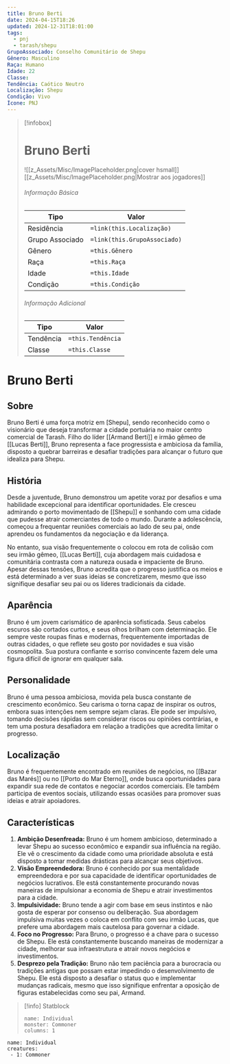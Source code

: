 ```yaml
---
title: Bruno Berti
date: 2024-04-15T18:26
updated: 2024-12-31T18:01:00
tags:
  - pnj
  - tarash/shepu
GrupoAssociado: Conselho Comunitário de Shepu
Gênero: Masculino
Raça: Humano
Idade: 22
Classe: 
Tendência: Caótico Neutro
Localização: Shepu
Condição: Vivo
Ícone: PNJ
---
```


> [!infobox]
> # Bruno Berti
> ![[z_Assets/Misc/ImagePlaceholder.png|cover hsmall]]
> [[z_Assets/Misc/ImagePlaceholder.png|Mostrar aos jogadores]]
> ###### Informação Básica
> Tipo |  Valor |
> ---|---|
> Residência | `=link(this.Localização)` |
> Grupo Associado | `=link(this.GrupoAssociado)` |
> Gênero | `=this.Gênero` |
> Raça | `=this.Raça` |
> Idade | `=this.Idade` |
> Condição | `=this.Condição` |
> ###### Informação Adicional
> Tipo |  Valor |
> ---|---|
> Tendência | `=this.Tendência` |
> Classe | `=this.Classe` |

# Bruno Berti
## Sobre

Bruno Berti é uma força motriz em [Shepu], sendo reconhecido como o visionário que deseja transformar a cidade portuária no maior centro comercial de Tarash. Filho do líder [[Armand Berti]] e irmão gêmeo de [[Lucas Berti]], Bruno representa a face progressista e ambiciosa da família, disposto a quebrar barreiras e desafiar tradições para alcançar o futuro que idealiza para Shepu.

## História

Desde a juventude, Bruno demonstrou um apetite voraz por desafios e uma habilidade excepcional para identificar oportunidades. Ele cresceu admirando o porto movimentado de [[Shepu]] e sonhando com uma cidade que pudesse atrair comerciantes de todo o mundo. Durante a adolescência, começou a frequentar reuniões comerciais ao lado de seu pai, onde aprendeu os fundamentos da negociação e da liderança.

No entanto, sua visão frequentemente o colocou em rota de colisão com seu irmão gêmeo, [[Lucas Berti]], cuja abordagem mais cuidadosa e comunitária contrasta com a natureza ousada e impaciente de Bruno. Apesar dessas tensões, Bruno acredita que o progresso justifica os meios e está determinado a ver suas ideias se concretizarem, mesmo que isso signifique desafiar seu pai ou os líderes tradicionais da cidade.

## Aparência

Bruno é um jovem carismático de aparência sofisticada. Seus cabelos escuros são cortados curtos, e seus olhos brilham com determinação. Ele sempre veste roupas finas e modernas, frequentemente importadas de outras cidades, o que reflete seu gosto por novidades e sua visão cosmopolita. Sua postura confiante e sorriso convincente fazem dele uma figura difícil de ignorar em qualquer sala.

## Personalidade

Bruno é uma pessoa ambiciosa, movida pela busca constante de crescimento econômico. Seu carisma o torna capaz de inspirar os outros, embora suas intenções nem sempre sejam claras. Ele pode ser impulsivo, tomando decisões rápidas sem considerar riscos ou opiniões contrárias, e tem uma postura desafiadora em relação a tradições que acredita limitar o progresso.

## Localização 

Bruno é frequentemente encontrado em reuniões de negócios, no [[Bazar das Marés]] ou no [[Porto do Mar Eterno]], onde busca oportunidades para expandir sua rede de contatos e negociar acordos comerciais. Ele também participa de eventos sociais, utilizando essas ocasiões para promover suas ideias e atrair apoiadores.

## Características

1. **Ambição Desenfreada:** Bruno é um homem ambicioso, determinado a levar Shepu ao sucesso econômico e expandir sua influência na região. Ele vê o crescimento da cidade como uma prioridade absoluta e está disposto a tomar medidas drásticas para alcançar seus objetivos.
2. **Visão Empreendedora:** Bruno é conhecido por sua mentalidade empreendedora e por sua capacidade de identificar oportunidades de negócios lucrativos. Ele está constantemente procurando novas maneiras de impulsionar a economia de Shepu e atrair investimentos para a cidade.
3. **Impulsividade:** Bruno tende a agir com base em seus instintos e não gosta de esperar por consenso ou deliberação. Sua abordagem impulsiva muitas vezes o coloca em conflito com seu irmão Lucas, que prefere uma abordagem mais cautelosa para governar a cidade.
4. **Foco no Progresso:** Para Bruno, o progresso é a chave para o sucesso de Shepu. Ele está constantemente buscando maneiras de modernizar a cidade, melhorar sua infraestrutura e atrair novos negócios e investimentos.
5. **Desprezo pela Tradição:** Bruno não tem paciência para a burocracia ou tradições antigas que possam estar impedindo o desenvolvimento de Shepu. Ele está disposto a desafiar o status quo e implementar mudanças radicais, mesmo que isso signifique enfrentar a oposição de figuras estabelecidas como seu pai, Armand.

> [!info] Statblock
> ```statblock
> name: Individual
> monster: Commoner
> columns: 1
> ```

```encounter-table
name: Individual
creatures:
 - 1: Commoner
```
